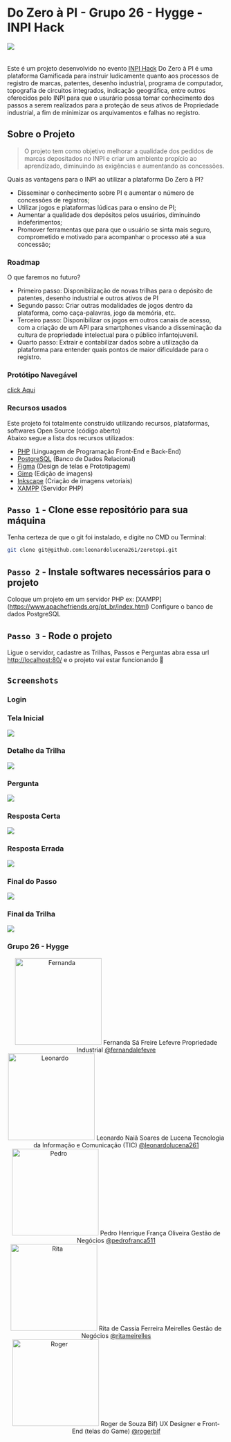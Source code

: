 # Do Zero à PI - Grupo 26 - Hygge - INPI Hack
![](https://raw.githubusercontent.com/rogerbif/rogerbif.github.io/master/assets/img/inpi/LogoZerotoPi.png)
</br>
</br>
</br>
Este é um projeto desenvolvido no evento [INPI Hack](https://www.gov.br/inpi/pt-br/hackathon)
Do Zero à PI é uma plataforma Gamificada para instruir ludicamente quanto aos processos de registro de
marcas, patentes, desenho industrial, programa de computador, topografia de circuitos integrados, 
indicação geográfica, entre outros oferecidos pelo INPI para que o usurário possa tomar
conhecimento dos passos a serem realizados para a proteção de seus ativos de Propriedade industrial, 
a fim de minimizar os arquivamentos e falhas no registro.

## Sobre o Projeto
> O projeto tem como objetivo melhorar a qualidade dos pedidos de marcas depositados 
no INPI e criar um ambiente propício ao aprendizado, diminuindo as exigências e aumentando as concessões.

Quais as vantagens para o INPI ao utilizar a plataforma Do Zero à PI? 
- Disseminar o conhecimento sobre PI e aumentar o número de concessões de registros;
- Utilizar jogos e plataformas lúdicas para o ensino de PI;
- Aumentar a qualidade dos depósitos pelos usuários, diminuindo indeferimentos;
- Promover ferramentas que para que o usuário se sinta mais seguro, comprometido e motivado para acompanhar o processo até a sua concessão;

### Roadmap 
O que faremos no futuro?

- Primeiro passo: Disponibilização de novas trilhas para o depósito de patentes, desenho industrial e outros ativos de PI
- Segundo passo: Criar outras modalidades de jogos dentro da plataforma, como caça-palavras, jogo da memória, etc.
- Terceiro passo: Disponibilizar os jogos em outros canais de acesso, com a criação de um API para smartphones visando a disseminação da cultura de propriedade intelectual para o público infantojuvenil.
- Quarto passo: Extrair e contabilizar dados sobre a utilização da plataforma para entender quais pontos de maior dificuldade para o registro.

### Protótipo Navegável  
[click Aqui](https://www.figma.com/proto/WlIAMvbG0El9tl6OLRwUp6/Do-Zero-%C3%A0-PI?node-id=1%3A2&scaling=min-zoom)

### Recursos usados 

Este projeto foi totalmente construído utilizando recursos, plataformas, softwares Open Source (código aberto)<br/>
Abaixo segue a lista dos recursos utilizados:

- [PHP](https://www.php.net/) (Linguagem de Programação Front-End e Back-End)
- [PostgreSQL](https://www.postgresql.org/) (Banco de Dados Relacional)
- [Figma](https://www.figma.com/) (Design de telas e Prototipagem)
- [Gimp](https://www.gimp.org/) (Edição de imagens)
- [Inkscape](https://inkscape.org/pt-br/) (Criação de imagens vetoriais)
- [XAMPP](https://www.apachefriends.org/pt_br/index.html) (Servidor PHP)

## `Passo 1` - Clone esse repositório para sua máquina

Tenha certeza de que o git foi instalado, e digite no CMD ou Terminal:

```bash
git clone git@github.com:leonardolucena261/zerotopi.git
```

## `Passo 2` - Instale softwares necessários para o projeto

Coloque um projeto em um servidor PHP ex: [XAMPP] (https://www.apachefriends.org/pt_br/index.html)
Configure o banco de dados PostgreSQL 

## `Passo 3` - Rode o projeto

Ligue o servidor, cadastre as Trilhas, Passos e Perguntas
abra essa url [http://localhost:80/](http://localhost:80/) e o projeto vai estar funcionando 🎉

## `Screenshots`

### Login

### Tela Inicial
![](https://raw.githubusercontent.com/rogerbif/rogerbif.github.io/master/assets/img/inpi/home.png)

### Detalhe da Trilha
![](https://raw.githubusercontent.com/rogerbif/rogerbif.github.io/master/assets/img/inpi/trilhadetalhe.png)

### Pergunta
![](https://raw.githubusercontent.com/rogerbif/rogerbif.github.io/master/assets/img/inpi/trilhapergunta.png)

### Resposta Certa
![](https://raw.githubusercontent.com/rogerbif/rogerbif.github.io/master/assets/img/inpi/trilharespostaCerta.png)

### Resposta Errada
![](https://raw.githubusercontent.com/rogerbif/rogerbif.github.io/master/assets/img/inpi/trilharespostaErrada.png)

### Final do Passo
![](https://raw.githubusercontent.com/rogerbif/rogerbif.github.io/master/assets/img/inpi/finalPasso.png)

### Final da Trilha
![](https://raw.githubusercontent.com/rogerbif/rogerbif.github.io/master/assets/img/inpi/finalTrilha.png)

### Grupo 26 - Hygge
<div align="center">

  <div>
    <img src="https://raw.githubusercontent.com/rogerbif/rogerbif.github.io/master/assets/img/inpi/FernandaLefevre.jpeg" alt="Fernanda" width="200" height="200">
    <span>Fernanda Sá Freire Lefevre</span>
    <span>Propriedade Industrial</span>
    <a href="https://www.instagram.com/fernandalefevre/">@fernandalefevre</a>
  </div>

  <div>
    <img src="https://raw.githubusercontent.com/rogerbif/rogerbif.github.io/master/assets/img/inpi/LeonardoSucena.jpeg" alt="Leonardo" width="200" height="200">
    <span>Leonardo Naiã Soares de Lucena</span>
    <span>Tecnologia da Informação e Comunicação (TIC)</span>
    <a href="https://github.com/leonardolucena261">@leonardolucena261</a>
  </div>

  <div>
    <img src="https://raw.githubusercontent.com/rogerbif/rogerbif.github.io/master/assets/img/inpi/PedroFranca.jpeg" alt="Pedro" width="200" height="200">
    <span>Pedro Henrique França Oliveira</span>
    <span>Gestão de Negócios</span>
    <a href="https://www.linkedin.com/in/pedrofranca511/">@pedrofranca511</a>
  </div>

  <div>
    <img src="https://raw.githubusercontent.com/rogerbif/rogerbif.github.io/master/assets/img/inpi/RitaMeirelles.jpeg" alt="Rita" width="200" height="200">
    <span>Rita de Cassia Ferreira Meirelles</span>
    <span>Gestão de Negócios</span>
    <a href="https://www.linkedin.com/in/ritameirelles/">@ritameirelles</a>
  </div>

  <div>
    <img src="https://raw.githubusercontent.com/rogerbif/rogerbif.github.io/master/assets/img/inpi/RogerBif.jpeg" alt="Roger" width="200" height="200">
    <span>Roger de Souza Bif)</span>
    <span>UX Designer e Front-End (telas do Game)</span>
    <a href="https://www.linkedin.com/in/rogerbif/">@rogerbif</a>
  </div>

</div>
